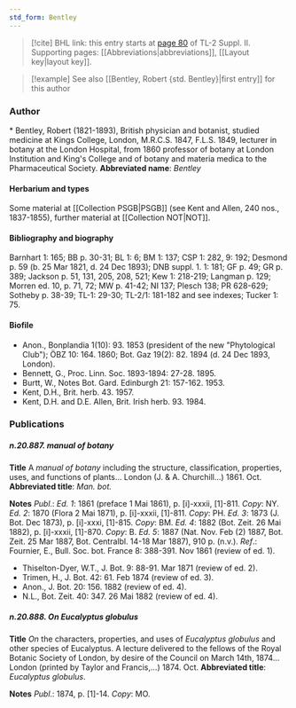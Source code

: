 ```yaml
---
std_form: Bentley
---
```


> [!cite] BHL link: this entry starts at [page 80](https://www.biodiversitylibrary.org/page/33265277) of TL-2 Suppl. II.
> Supporting pages: [[Abbreviations|abbreviations]], [[Layout key|layout key]].

> [!example] See also [[Bentley, Robert {std. Bentley}|first entry]] for this author

### Author

\* Bentley, Robert (1821-1893), British physician and botanist, studied medicine at Kings College, London, M.R.C.S. 1847, F.L.S. 1849, lecturer in botany at the London Hospital, from 1860 professor of botany at London Institution and King's College and of botany and materia medica to the Pharmaceutical Society. 
**Abbreviated name**: *Bentley*

#### Herbarium and types

Some material at [[Collection PSGB|PSGB]] (see Kent and Allen, 240 nos., 1837-1855), further material at [[Collection NOT|NOT]].

#### Bibliography and biography

Barnhart 1: 165; BB p. 30-31; BL 1: 6; BM 1: 137; CSP 1: 282, 9: 192; Desmond p. 59 (b. 25 Mar 1821, d. 24 Dec 1893); DNB suppl. 1. 1: 181; GF p. 49; GR p. 389; Jackson p. 51, 131, 205, 208, 521; Kew 1: 218-219; Langman p. 129; Morren ed. 10, p. 71, 72; MW p. 41-42; NI 137; Plesch 138; PR 628-629; Sotheby p. 38-39; TL-1: 29-30; TL-2/1: 181-182 and see indexes; Tucker 1: 75.

#### Biofile

- Anon., Bonplandia 1(10): 93. 1853 (president of the new "Phytological Club"); ÖBZ 10: 164. 1860; Bot. Gaz 19(2): 82. 1894 (d. 24 Dec 1893, London).
- Bennett, G., Proc. Linn. Soc. 1893-1894: 27-28. 1895.
- Burtt, W., Notes Bot. Gard. Edinburgh 21: 157-162. 1953.
- Kent, D.H., Brit. herb. 43. 1957.
- Kent, D.H. and D.E. Allen, Brit. Irish herb. 93. 1984.

### Publications

##### n.20.887. manual of botany

**Title**
A *manual of botany* including the structure, classification, properties, uses, and functions of plants... London (J. & A. Churchill...) 1861. Oct.
**Abbreviated title**: *Man. bot.*

**Notes**
*Publ*.: *Ed. 1*: 1861 (preface 1 Mai 1861), p. \[i\]-xxxii, \[1\]-811. *Copy*: NY.
*Ed. 2*: 1870 (Flora 2 Mai 1871), p. \[i\]-xxxii, \[1\]-811. *Copy*: PH.
*Ed. 3*: 1873 (J. Bot. Dec 1873), p. \[i\]-xxxi, \[1\]-815. *Copy*: BM.
*Ed. 4*: 1882 (Bot. Zeit. 26 Mai 1882), p. \[i\]-xxxii, \[1\]-870. *Copy*: B.
*Ed. 5*: 1887 (Nat. Nov. Feb (2) 1887, Bot. Zeit. 25 Mar 1887, Bot. Centralbl. 14-18 Mar 1887), 910 p. (n.v.).
*Ref*.: Fournier, E., Bull. Soc. bot. France 8: 388-391. Nov 1861 (review of ed. 1).
- Thiselton-Dyer, W.T., J. Bot. 9: 88-91. Mar 1871 (review of ed. 2).
- Trimen, H., J. Bot. 42: 61. Feb 1874 (review of ed. 3).
- Anon., J. Bot. 20: 156. 1882 (review of ed. 4).
- N.L., Bot. Zeit. 40: 347. 26 Mai 1882 (review of ed. 4).

##### n.20.888. On Eucalyptus globulus

**Title**
*On* the characters, properties, and uses of *Eucalyptus globulus* and other species of Eucalyptus. A lecture delivered to the fellows of the Royal Botanic Society of London, by desire of the Council on March 14th, 1874... London (printed by Taylor and Francis,...) 1874. Oct.
**Abbreviated title**: *Eucalyptus globulus*.

**Notes**
*Publ*.: 1874, p. \[1\]-14. *Copy*: MO.

